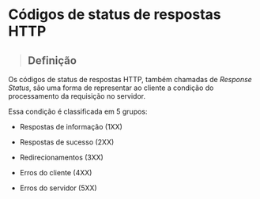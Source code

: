 # Códigos de status de respostas HTTP

> ## **Definição**

Os códigos de status de respostas HTTP, também chamadas de *Response Status*, são uma forma de representar ao cliente a condição do processamento da requisição no servidor.

Essa condição é classificada em 5 grupos:

* Respostas de informação (1XX)

* Respostas de sucesso (2XX)

* Redirecionamentos (3XX)

* Erros do cliente (4XX)

* Erros do servidor (5XX)